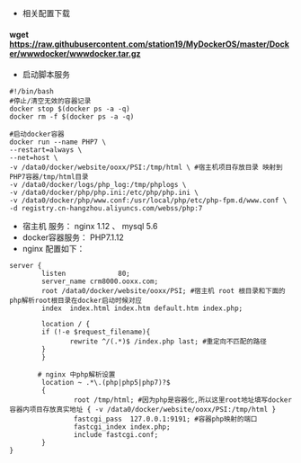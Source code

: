 - 相关配置下载
#### wget https://raw.githubusercontent.com/station19/MyDockerOS/master/Docker/wwwdocker/wwwdocker.tar.gz

- 启动脚本服务
```shell
#!/bin/bash
#停止/清空无效的容器记录
docker stop $(docker ps -a -q)
docker rm -f $(docker ps -a -q)

#启动docker容器
docker run --name PHP7 \
--restart=always \
--net=host \
-v /data0/docker/website/ooxx/PSI:/tmp/html \ #宿主机项目存放目录 映射到 PHP7容器/tmp/html目录
-v /data0/docker/logs/php_log:/tmp/phplogs \
-v /data0/docker/php/php.ini:/etc/php/php.ini \
-v /data0/docker/php/www.conf:/usr/local/php/etc/php-fpm.d/www.conf \
-d registry.cn-hangzhou.aliyuncs.com/webss/php:7
```

- 宿主机 服务： nginx 1.12 、 mysql 5.6 
- docker容器服务： PHP7.1.12               
- nginx 配置如下：

```shell
server {
        listen             80;
        server_name crm8000.ooxx.com;
        root /data0/docker/website/ooxx/PSI; #宿主机 root 根目录和下面的php解析root根目录在docker启动时候对应
        index  index.html index.htm default.htm index.php;
        
        location / {
        if (!-e $request_filename){
               rewrite ^/(.*)$ /index.php last; #重定向不匹配的路径
        }
        }
        
       # nginx 中php解析设置
        location ~ .*\.(php|php5|php7)?$ 
        {
                root /tmp/html; #因为php是容器化,所以这里root地址填写docker容器内项目存放真实地址 { -v /data0/docker/website/ooxx/PSI:/tmp/html }
                fastcgi_pass  127.0.0.1:9191; #容器php映射的端口
                fastcgi_index index.php;
                include fastcgi.conf;
        }
}
```
